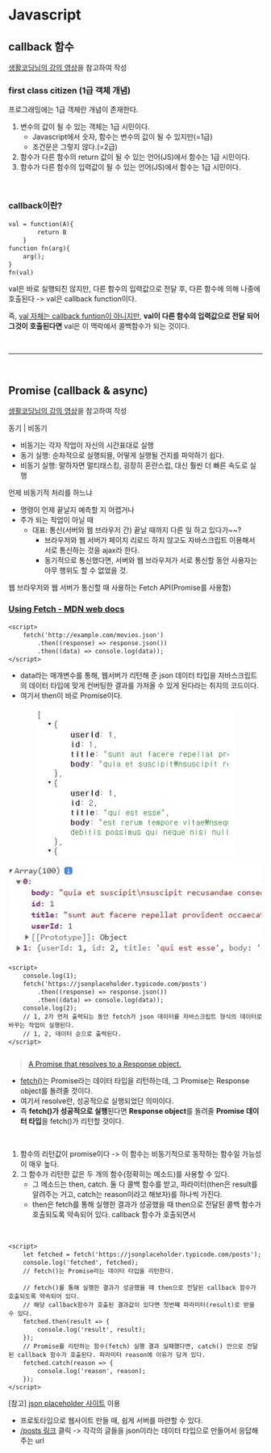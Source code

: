 # Javascript
## callback 함수
[생활코딩님의 강의 영상](https://www.youtube.com/watch?v=TAyLeIj1hMc)을 참고하여 작성

### first class citizen (1급 객체 개념)
프로그래밍에는 1급 객체란 개념이 존재한다.

1. 변수의 값이 될 수 있는 객체는 1급 시민이다.
    - Javascript에서 숫자, 함수는 변수의 값이 될 수 있지만(=1급)
    - 조건문은 그렇지 않다.(=2급)
2. 함수가 다른 함수의 return 값이 될 수 있는 언어(JS)에서 함수는 1급 시민이다.
3. 함수가 다른 함수의 입력값이 될 수 있는 언어(JS)에서 함수는 1급 시민이다.

<br>

### callback이란?
```
val = function(A){
        return B
    }
function fn(arg){
    arg();
}
fn(val)
```
val은 바로 실행되진 않지만, 다른 함수의 입력값으로 전달 후, 다른 함수에 의해 나중에 호출된다 -> val은 callback function이다.

즉, <u>val 자체는 callback funtion이 아니지만</u>, **val이 다른 함수의 입력값으로 전달 되어 그것이 호출된다면** val은 이 맥락에서 콜백함수가 되는 것이다.

<br>

---

<br>

## Promise (callback & async)
[생활코딩님의 강의 영상](https://www.youtube.com/watch?v=TAyLeIj1hMc)을 참고하여 작성

동기 | 비동기
- 비동기는 각자 작업이 자신의 시간표대로 실행
- 동기 실행: 순차적으로 실행되믈, 어떻게 실행될 건지를 파악하기 쉽다.
- 비동기 실행: 말하자면 멀티태스킹, 굉장히 혼란스럽, 대신 훨씬 더 빠른 속도로 실행

언제 비동기적 처리를 하느냐
- 명령이 언제 끝날지 예측할 지 어렵거나
- 주가 되는 작업이 아닐 때
    - 대표: 통신(서버와 웹 브라우저 간) 끝날 때까지 다른 일 하고 있다가~~?
        -  브라우저와 웹 서버가 페이지 리로드 하지 않고도 자바스크립트 이용해서 서로 통신하는 것을 ajax라 한다.
        - 동기적으로 통신했다면, 서버와 웹 브라우저가 서로 통신할 동안 사용자는 아무 행위도 할 수 없었을 것. 

웹 브라우저와 웹 서버가 통신할 때 사용하는 Fetch API(Promise를 사용함)

### [Using Fetch - MDN web docs](https://developer.mozilla.org/en-US/docs/Web/API/Fetch_API/Using_Fetch)
```
<script>
    fetch('http://example.com/movies.json')
        .then((response) => response.json())
        .then((data) => console.log(data));
</script>
```
- data라는 매개변수를 통해, 웹서버가 리턴해 준 json 데이터 타입을 자바스크립트의 데이터 타입에 맞게 컨버팅한 결과를 가져올 수 있게 된다라는 취지의 코드이다.
- 여기서 then이 바로 Promise이다.

<p align="center">
    <img src="../Images/json-example.JPG" width="400">
</p> 
<p align="center">
    <img src="../Images/json-to-javascript.JPG" width="500">
</p> 

```
<script>
    console.log(1);
    fetch('https://jsonplaceholder.typicode.com/posts')
        .then((response) => response.json())
        .then((data) => console.log(data));
    console.log(2);
    // 1, 2가 먼저 출력되는 동안 fetch가 json 데이터를 자바스크립트 형식의 데이터로 바꾸는 작업이 실행된다.
    // 1, 2, 데이터 순으로 출력된다.
</script>
```

```
```

> [A Promise that resolves to a Response object.](https://developer.mozilla.org/en-US/docs/Web/API/fetch#return_value)
- [fetch()](https://developer.mozilla.org/en-US/docs/Web/API/fetch)는 Promise라는 데이터 타입을 리턴하는데, 그 Promise는 Response object를 돌려줄 것이다.
- 여기서 resolve란, 성공적으로 실행되었단 의미이다.
- 즉 **fetch()가 성공적으로 실행**된다면 **Response object**를 돌려줄 **Promise 데이터 타입**을 fetch()가 리턴할 것이다.  

<br>

1. 함수의 리턴값이 promise이다 -> 이 함수는 비동기적으로 동작하는 함수일 가능성이 매우 높다.
2. 그 함수가 리턴한 값은 두 개의 함수(정확히는 메소드)를 사용할 수 있다.
    - 그 메소드는 then, catch. 둘 다 콜백 함수를 받고, 파라미터(then은 result를 알려주는 거고, catch는 reason이라고 해보자)를 하나씩 가진다.
    - then은 fetch를 통해 실행한 결과가 성공했을 때 then으로 전달된 콜백 함수가 호출되도록 약속되어 있다. callback 함수가 호출되면서

<br>

```
<script>
    let fetched = fetch('https://jsonplaceholder.typicode.com/posts');
    console.log('fetched', fetched);
    // fetch()는 Promise라는 데이터 타입을 리턴한다.

    // fetch()를 통해 실행한 결과가 성공했을 때 then으로 전달된 callback 함수가 호출되도록 약속되어 있다.
    // 해당 callback함수가 호출된 결과값이 있다면 첫번쨰 파라미터(result)로 받을 수 있다.
    fetched.then(result => {
        console.log('result', result);
    });
    // Promise를 리턴하는 함수(fetch) 실행 결과 실패했다면, catch() 안으로 전달된 callback 함수가 호출된다. 파라미터 reason에 이유가 담겨 있다.
    fetched.catch(reason => {
        console.log('reason', reason);
    });
</script>
```

[참고] [json placeholder 사이트](https://jsonplaceholder.typicode.com/) 이용
- 프로토타입으로 웹사이트 만들 때, 쉽게 서버를 마련할 수 있다.
- [/posts 링크](https://jsonplaceholder.typicode.com/posts) 클릭 -> 각각의 글들을 json이라는 데이터 타입으로 만들어서 응답해주는 url